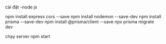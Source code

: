 cài đặt
-node js

npm install express cors  --save
npm install nodemon --save-dev
npm install prisma --save-dev
npm install @prisma/client --save
npx prisma migrate dev


chạy server
npm start